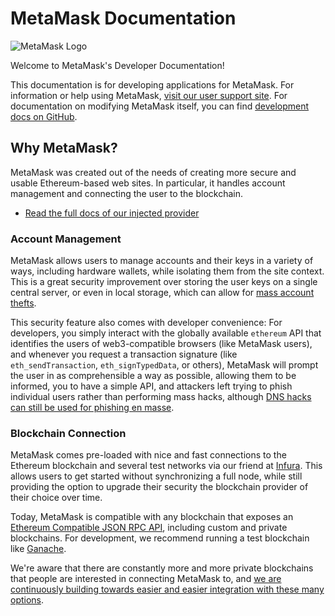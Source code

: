 # MetaMask Documentation

![MetaMask Logo](https://metamask.io/img/ethereum-metamask-chrome.png)

Welcome to MetaMask's Developer Documentation!

This documentation is for developing applications for MetaMask. For information or help using MetaMask, [visit our user support site](https://metamask.zendesk.com/hc/en-us). For documentation on modifying MetaMask itself, you can find [development docs on GitHub](https://github.com/MetaMask/metamask-extension/blob/develop/docs/README.md).

## Why MetaMask?

MetaMask was created out of the needs of creating more secure and usable Ethereum-based web sites. In particular, it handles account management and connecting the user to the blockchain.

- [Read the full docs of our injected provider](./API_Reference)

### Account Management

MetaMask allows users to manage accounts and their keys in a variety of ways, including hardware wallets, while isolating them from the site context. This is a great security improvement over storing the user keys on a single central server, or even in local storage, which can allow for [mass account thefts](https://www.ccn.com/cryptocurrency-exchange-etherdelta-hacked-in-dns-hijacking-scheme/).

This security feature also comes with developer convenience: For developers, you simply interact with the globally available `ethereum` API that identifies the users of web3-compatible browsers (like MetaMask users), and whenever you request a transaction signature (like `eth_sendTransaction`, `eth_signTypedData`, or others), MetaMask will prompt the user in as comprehensible a way as possible, allowing them to be informed, you to have a simple API, and attackers left trying to phish individual users rather than performing mass hacks, although [DNS hacks can still be used for phishing en masse](https://medium.com/metamask/new-phishing-strategy-becoming-common-1b1123837168).

### Blockchain Connection

MetaMask comes pre-loaded with nice and fast connections to the Ethereum blockchain and several test networks via our friend at [Infura](https://infura.io/). This allows users to get started without synchronizing a full node, while still providing the option to upgrade their security the blockchain provider of their choice over time.

Today, MetaMask is compatible with any blockchain that exposes an [Ethereum Compatible JSON RPC API](https://github.com/ethereum/wiki/wiki/JSON-RPC), including custom and private blockchains. For development, we recommend running a test blockchain like [Ganache](https://truffleframework.com/ganache).

We're aware that there are constantly more and more private blockchains that people are interested in connecting MetaMask to, and [we are continuously building towards easier and easier integration with these many options](https://medium.com/metamask/metamasks-vision-for-multiple-network-support-4ffbee9ec64d).


